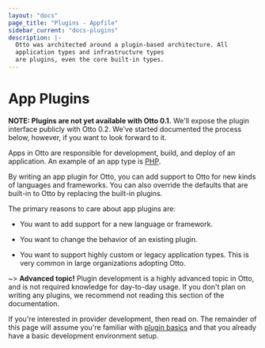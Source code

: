 ```yaml
---
layout: "docs"
page_title: "Plugins - Appfile"
sidebar_current: "docs-plugins"
description: |-
  Otto was architected around a plugin-based architecture. All
  application types and infrastructure types
  are plugins, even the core built-in types.
---
```


# App Plugins

**NOTE: Plugins are not yet available with Otto 0.1.** We'll expose the plugin
interface publicly with Otto 0.2. We've started documented the process
below, however, if you want to look forward to it.

Apps in Otto are responsible for development, build, and deploy of
an application. An example of an app type is [PHP](/docs/apps/php).

By writing an app plugin for Otto, you can add support to Otto for new
kinds of languages and frameworks. You can also override the defaults that
are built-in to Otto by replacing the built-in plugins.

The primary reasons to care about app plugins are:

  * You want to add support for a new language or framework.

  * You want to change the behavior of an existing plugin.

  * You want to support highly custom or legacy application types. This is
    very common in large organizations adopting Otto.

~> **Advanced topic!** Plugin development is a highly advanced topic in
   Otto, and is not required knowledge for day-to-day usage. If you don't plan
   on writing any plugins, we recommend not reading this section of the
   documentation.

If you're interested in provider development, then read on. The remainder of
this page will assume you're familiar with
[plugin basics](/docs/plugins/basics.html)
and that you already have a basic development environment setup.
